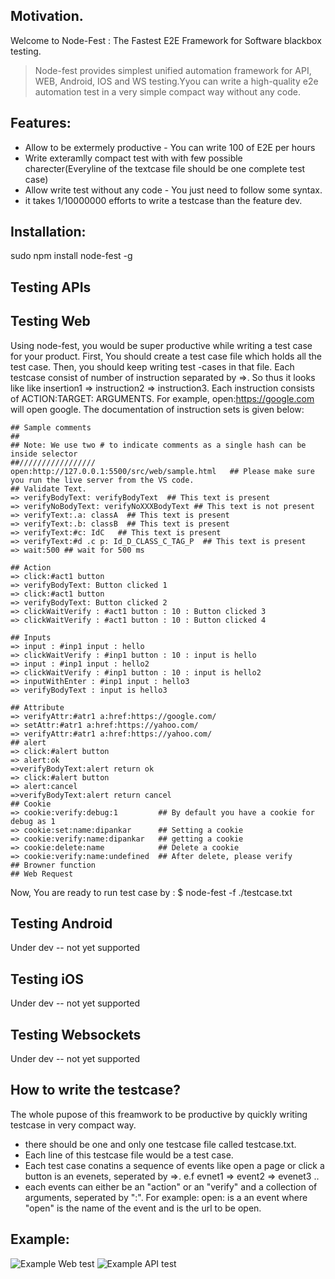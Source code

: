 ## Motivation.
Welcome to Node-Fest : The Fastest E2E Framework for Software blackbox testing.

> Node-fest provides simplest unified automation framework for API, WEB, Android, IOS and WS testing.Yyou can write a high-quality e2e automation test in a very simple compact way without any code. 

## Features:
* Allow to be extermely productive - You can write 100 of E2E per hours 
* Write exteramlly compact test with with few possible charecter(Everyline of the textcase file should be one complete test case)
* Allow write test without any code - You just need to follow some syntax.
* it takes 1/10000000 efforts to write a testcase than the feature dev.

## Installation:
sudo npm install node-fest -g

## Testing APIs

## Testing Web
Using node-fest, you would be super productive while writing a test case for your product. First, You should create a test case file which holds all the test case. Then, you should keep writing test -cases in that file.
Each testcase consist of number of instruction separated by =>. So thus it looks like like insertion1 => instruction2 => instruction3.
Each instruction consists of ACTION:TARGET: ARGUMENTS. For example, open:https://google.com will open google. The documentation of instruction sets is given below: 
```
## Sample comments
##
## Note: We use two # to indicate comments as a single hash can be inside selector
##/////////////////
open:http://127.0.0.1:5500/src/web/sample.html   ## Please make sure you run the live server from the VS code.
## Validate Text.
=> verifyBodyText: verifyBodyText  ## This text is present
=> verifyNoBodyText: verifyNoXXXBodyText ## This text is not present
=> verifyText:.a: classA  ## This text is present
=> verifyText:.b: classB  ## This text is present
=> verifyText:#c: IdC   ## This text is present
=> verifyText:#d .c p: Id_D_CLASS_C_TAG_P  ## This text is present
=> wait:500 ## wait for 500 ms

## Action
=> click:#act1 button
=> verifyBodyText: Button clicked 1 
=> click:#act1 button
=> verifyBodyText: Button clicked 2
=> clickWaitVerify : #act1 button : 10 : Button clicked 3
=> clickWaitVerify : #act1 button : 10 : Button clicked 4

## Inputs
=> input : #inp1 input : hello
=> clickWaitVerify : #inp1 button : 10 : input is hello
=> input : #inp1 input : hello2
=> clickWaitVerify : #inp1 button : 10 : input is hello2
=> inputWithEnter : #inp1 input : hello3
=> verifyBodyText : input is hello3

## Attribute
=> verifyAttr:#atr1 a:href:https://google.com/
=> setAttr:#atr1 a:href:https://yahoo.com/
=> verifyAttr:#atr1 a:href:https://yahoo.com/
## alert
=> click:#alert button
=> alert:ok
=>verifyBodyText:alert return ok
=> click:#alert button
=> alert:cancel
=>verifyBodyText:alert return cancel
## Cookie
=> cookie:verify:debug:1         ## By default you have a cookie for debug as 1
=> cookie:set:name:dipankar      ## Setting a cookie
=> cookie:verify:name:dipankar   ## getting a cookie
=> cookie:delete:name            ## Delete a cookie
=> cookie:verify:name:undefined  ## After delete, please verify
## Browner function
## Web Request

```
Now, You are ready to run test case by : $ node-fest -f ./testcase.txt

## Testing Android
Under dev -- not yet supported

## Testing iOS
Under dev -- not yet supported

## Testing Websockets
Under dev -- not yet supported

## How to write the testcase?
The whole pupose of this freamwork to be productive by quickly writing testcase in very compact way. 
- there should be one and only one testcase file called testcase.txt. 
- Each line of this testcase file would be a test case. 
- Each test case conatins a sequence of events like open a page or click a button is an evenets, seperated by =>. e.f evnet1 => event2 => evenet3 ..
- each events can either be an "action" or an "verify" and a collection of arguments, seperated by ":". For example: open:<url> is a an event where "open" is the name of the event and <url> is the url to be open. 
  
## Example:
![Example Web test](https://i.ibb.co/9s5SWWn/Screenshot-2020-07-13-at-02-36-42.png)
![Example API test](https://i.ibb.co/QvvDfPX/Screenshot-2020-10-27-at-03-14-07.png)

